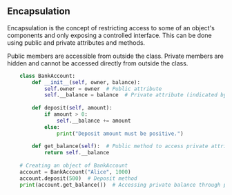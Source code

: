 ## Encapsulation

Encapsulation is the concept of restricting access to some of an object's components and only exposing a controlled interface. This can be done using public and private attributes and methods.

Public members are accessible from outside the class.
Private members are hidden and cannot be accessed directly from outside the class.

```python
    class BankAccount:
        def __init__(self, owner, balance):
            self.owner = owner  # Public attribute
            self.__balance = balance  # Private attribute (indicated by double underscore)
    
        def deposit(self, amount):
            if amount > 0:
                self.__balance += amount
            else:
                print("Deposit amount must be positive.")
    
        def get_balance(self):  # Public method to access private attribute
            return self.__balance
    
    # Creating an object of BankAccount
    account = BankAccount("Alice", 1000)
    account.deposit(500)  # Deposit method
    print(account.get_balance())  # Accessing private balance through public method
